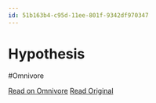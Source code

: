```yaml
---
id: 51b163b4-c95d-11ee-801f-9342df970347
---
```


# Hypothesis
#Omnivore

[Read on Omnivore](https://omnivore.app/me/hypothesis-18d9b86b63b)
[Read Original](https://hypothes.is/a/FTMfTMlbEe6rL1dHnQOGmQ)

